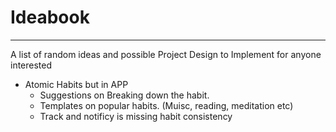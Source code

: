 # Ideabook
--------------------------

A list of random ideas and possible Project Design to Implement for anyone interested

* Atomic Habits but in APP
  * Suggestions on Breaking down the habit.
  * Templates on popular habits. (Muisc, reading, meditation etc)
  * Track and notificy is missing habit consistency




